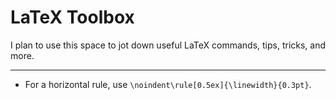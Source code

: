 # LaTeX Toolbox

I plan to use this space to jot down useful LaTeX commands, tips, tricks, and more. 

---

- For a horizontal rule, use `\noindent\rule[0.5ex]{\linewidth}{0.3pt}`. 
